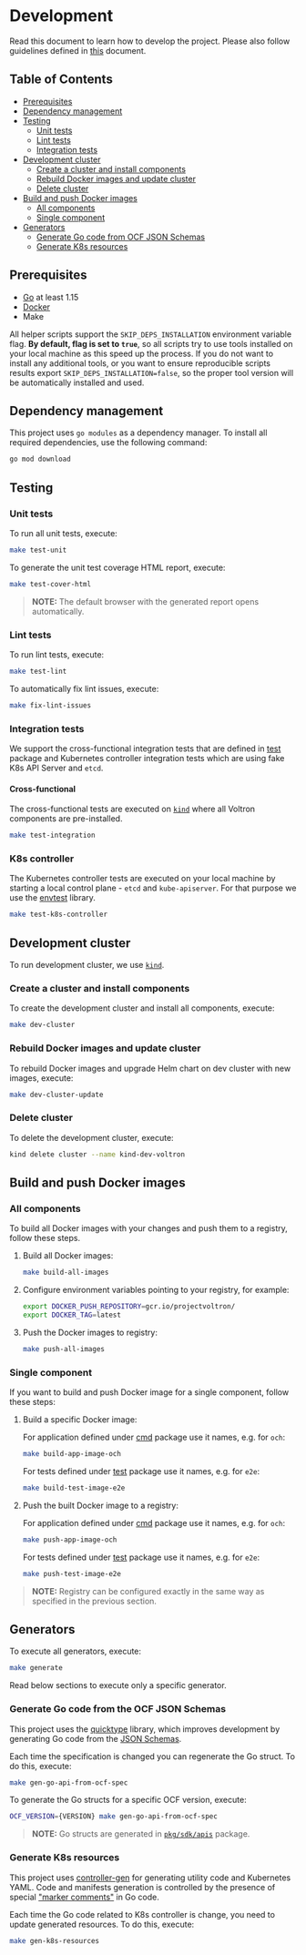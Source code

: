 # Development

Read this document to learn how to develop the project. Please also follow guidelines defined in [this](guidelines.md) document.

## Table of Contents

<!-- toc -->

- [Prerequisites](#prerequisites)
- [Dependency management](#dependency-management)
- [Testing](#testing)
  * [Unit tests](#unit-tests)
  * [Lint tests](#lint-tests)
  * [Integration tests](#integration-tests)
- [Development cluster](#development-cluster)
  * [Create a cluster and install components](#create-a-cluster-and-install-components)
  * [Rebuild Docker images and update cluster](#rebuild-docker-images-and-update-cluster)
  * [Delete cluster](#delete-cluster)
- [Build and push Docker images](#build-and-push-docker-images)
  * [All components](#all-components)
  * [Single component](#single-component)
- [Generators](#generators)
  * [Generate Go code from OCF JSON Schemas](#generate-go-code-from-ocf-json-schemas)
  * [Generate K8s resources](#generate-k8s-resources)

<!-- tocstop -->

## Prerequisites

* [Go](https://golang.org/dl/) at least 1.15
* [Docker](https://www.docker.com/)
* Make

All helper scripts support the `SKIP_DEPS_INSTALLATION` environment variable flag.
**By default, flag is set to `true`**, so all scripts try to use tools installed on your local machine as this speed up the process.
If you do not want to install any additional tools, or you want to ensure reproducible scripts 
results export `SKIP_DEPS_INSTALLATION=false`, so the proper tool version will be automatically installed and used. 

## Dependency management

This project uses `go modules` as a dependency manager. To install all required dependencies, use the following command:

```bash
go mod download
```

## Testing

### Unit tests

To run all unit tests, execute:

```bash
make test-unit
```

To generate the unit test coverage HTML report, execute: 

```bash
make test-cover-html
```

> **NOTE:** The default browser with the generated report opens automatically.

### Lint tests

To run lint tests, execute:

```bash
make test-lint
```

To automatically fix lint issues, execute:

```bash
make fix-lint-issues
```

### Integration tests

We support the cross-functional integration tests that are defined in [test](../test) package and 
Kubernetes controller integration tests which are using fake K8s API Server and `etcd`. 

#### Cross-functional

The cross-functional tests are executed on [`kind`](https://sigs.k8s.io//kind) where all Voltron components are pre-installed.

```bash
make test-integration
```

### K8s controller

The Kubernetes controller tests are executed on your local machine by starting a local control plane - `etcd` and `kube-apiserver`. 
For that purpose we use the [envtest](https://sigs.k8s.io/controller-runtime/pkg/envtest) library. 

```bash
make test-k8s-controller
```

## Development cluster 

To run development cluster, we use [`kind`](https://sigs.k8s.io//kind).

### Create a cluster and install components

To create the development cluster and install all components, execute:

```bash
make dev-cluster
```

### Rebuild Docker images and update cluster

To rebuild Docker images and upgrade Helm chart on dev cluster with new images, execute:

```bash
make dev-cluster-update
```

### Delete cluster

To delete the development cluster, execute: 

```bash
kind delete cluster --name kind-dev-voltron
```

## Build and push Docker images

### All components

To build all Docker images with your changes and push them to a registry, follow these steps.

1. Build all Docker images:
    
    ```bash
    make build-all-images 
    ```

2. Configure environment variables pointing to your registry, for example:

    ```bash
    export DOCKER_PUSH_REPOSITORY=gcr.io/projectvoltron/
    export DOCKER_TAG=latest
    ```

3. Push the Docker images to registry:

    ```bash
    make push-all-images
    ```

### Single component

If you want to build and push Docker image for a single component, follow these steps:

1. Build a specific Docker image:
    
    For application defined under [cmd](../cmd) package use it names, e.g. for `och`:
    ```bash
    make build-app-image-och
    ```

    For tests defined under [test](../test) package use it names, e.g. for `e2e`:
    ```bash
    make build-test-image-e2e
    ```

2. Push the built Docker image to a registry:

    For application defined under [cmd](../cmd) package use it names, e.g. for `och`:
    ```bash
    make push-app-image-och
    ```

    For tests defined under [test](../test) package use it names, e.g. for `e2e`:
    ```bash
    make push-test-image-e2e
    ```

> **NOTE:** Registry can be configured exactly in the same way as specified in the previous section.

## Generators

To execute all generators, execute:

```bash
make generate
```

Read below sections to execute only a specific generator.

### Generate Go code from the OCF JSON Schemas 

This project uses the [quicktype](https://github.com/quicktype/quicktype) library, which improves development by 
generating Go code from the [JSON Schemas](../ocf-spec/0.0.1/schema).

Each time the specification is changed you can regenerate the Go struct. To do this, execute:
```bash
make gen-go-api-from-ocf-spec
```

To generate the Go structs for a specific OCF version, execute:

```bash
OCF_VERSION={VERSION} make gen-go-api-from-ocf-spec
```

> **NOTE:** Go structs are generated in [`pkg/sdk/apis`](../pkg/sdk/apis) package.

### Generate K8s resources

This project uses [controller-gen](https://sigs.k8s.io/controller-tools/cmd/controller-gen) for generating utility code and Kubernetes YAML.
Code and manifests generation is controlled by the presence of special ["marker comments"](https://sigs.k8s.io/kubebuilder/docs/book/src/reference/markers.md) in Go code.

Each time the Go code related to K8s controller is change, you need to update generated resources. To do this, execute:

```bash
make gen-k8s-resources
```
